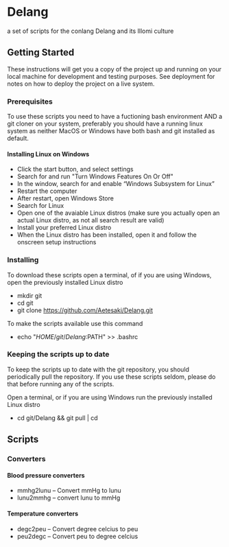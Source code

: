 # Delang
a set of scripts for the conlang Delang and its Illomi culture

## Getting Started

These instructions will get you a copy of the project up and running on your local machine for development and testing purposes. See deployment for notes on how to deploy the project on a live system.

### Prerequisites

To use these scripts you need to have a fuctioning bash environment AND a git cloner on your system, preferably you should have a running linux system as neither MacOS or Windows have both bash and git installed as default.

#### Installing Linux on Windows
* Click the start button, and select settings
* Search for and run "Turn Windows Features On Or Off"
* In the window, search for and  enable “Windows Subsystem for Linux”
* Restart the computer
* After restart, open Windows Store
* Search for Linux
* Open one of the avaiable Linux distros (make sure you actually open an actual Linux distro, as not all search result are valid)
* Install your preferred Linux distro
* When the Linux distro has been installed, open it and follow the onscreen setup instructions

### Installing
To download these scripts open a terminal, of if you are using Windows, open the previously installed Linux distro

* mkdir git
* cd git
* git clone https://github.com/Aetesaki/Delang.git

To make the scripts available use this command
* echo "$HOME/git/Delang:$PATH" >> .bashrc

### Keeping the scripts up to date
To keep the scripts up to date with the git repository, you should periodically pull the repository. If you use these scripts seldom, please do that before running any of the scripts.

Open a terminal, or if you are using Windows run the previously installed Linux distro
* cd git/Delang && git pull | cd

## Scripts
### Converters
#### Blood pressure converters
* mmhg2lunu – Convert mmHg to lunu
* lunu2mmhg – convert lunu to mmHg
#### Temperature converters
* degc2peu – Convert degree celcius to peu
* peu2degc – Convert peu to degree celcius

